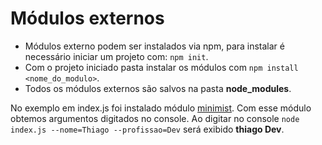 # Módulos externos

* Módulos externo podem ser instalados via npm, para instalar é necessário iniciar um projeto com: `npm init`.
* Com o projeto iniciado pasta instalar os módulos com `npm install <nome_do_modulo>`.
* Todos os módulos externos são salvos na pasta **node_modules**.

No exemplo em index.js foi instalado módulo [minimist](https://www.npmjs.com/package/minimist). Com esse módulo obtemos argumentos digitados no console.
Ao digitar no console `node index.js --nome=Thiago --profissao=Dev` será exibido **thiago Dev**.